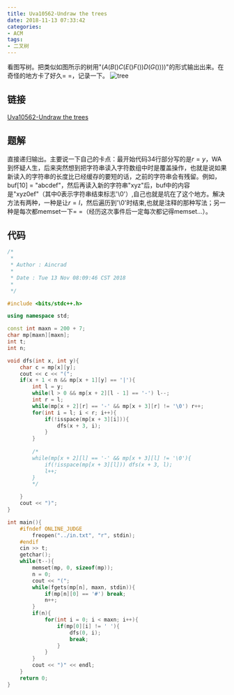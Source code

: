 ```yaml
---
title: Uva10562-Undraw the trees
date: 2018-11-13 07:33:42
categories:
- ACM
tags:
- 二叉树
---
```

看图写树。把类似如图所示的树用"$(A(B()C(E()F())D(G())))$"的形式输出出来。在奇怪的地方卡了好久= =，记录一下。
![tree](/tree.png)
<!--more-->
## 链接
[Uva10562-Undraw the trees](https://vjudge.net/problem/UVA-10562)

## 题解
直接递归输出。主要说一下自己的卡点：最开始代码34行部分写的是$r = y$，WA到怀疑人生，后来突然想到把字符串读入字符数组中时是覆盖操作，也就是说如果新读入的字符串的长度比已经缓存的要短的话，之前的字符串会有残留。例如，buf[10] = "abcdef"，然后再读入新的字符串"xyz"后，buf中的内容是"xyz0ef"（其中0表示字符串结束标志'\0'）,自己也就是坑在了这个地方。解决方法有两种，一种是让$r = l$，然后遍历到'\0'时结束,也就是注释的那种写法；另一种是每次都memset一下= =（经历这次事件后一定每次都记得memset...）。

## 代码
```C++
/*
 *
 * Author : Aincrad
 *
 * Date : Tue 13 Nov 08:09:46 CST 2018
 *
 */

#include <bits/stdc++.h>

using namespace std;

const int maxn = 200 + 7;
char mp[maxn][maxn];
int t;
int n;

void dfs(int x, int y){
    char c = mp[x][y];
    cout << c << "(";
    if(x + 1 < n && mp[x + 1][y] == '|'){
        int l = y;
        while(l > 0 && mp[x + 2][l - 1] == '-') l--;
        int r = l;
        while(mp[x + 2][r] == '-' && mp[x + 3][r] != '\0') r++;
        for(int i = l; i < r; i++){
            if(!isspace(mp[x + 3][i])){
                dfs(x + 3, i);
            }
        }
        
        /*
        while(mp[x + 2][l] == '-' && mp[x + 3][l] != '\0'){
            if(!isspace(mp[x + 3][l])) dfs(x + 3, l);
            l++;
        }
        */

    }
    cout << ")";
}

int main(){
    #ifndef ONLINE_JUDGE
        freopen("../in.txt", "r", stdin);
    #endif
    cin >> t;
    getchar();
    while(t--){
        memset(mp, 0, sizeof(mp));
        n = 0;
        cout << "(";
        while(fgets(mp[n], maxn, stdin)){
            if(mp[n][0] == '#') break;
            n++;
        }
        if(n){
            for(int i = 0; i < maxn; i++){
                if(mp[0][i] != ' '){
                    dfs(0, i);
                    break;
                }
            }
        }
        cout << ")" << endl;
    }
    return 0;
}
```